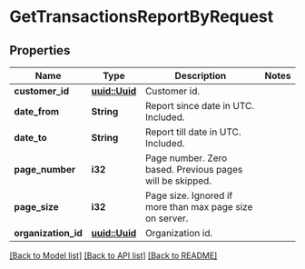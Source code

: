 # GetTransactionsReportByRequest

## Properties

Name | Type | Description | Notes
------------ | ------------- | ------------- | -------------
**customer_id** | [**uuid::Uuid**](uuid::Uuid.md) | Customer id. | 
**date_from** | **String** | Report since date in UTC. Included. | 
**date_to** | **String** | Report till date in UTC. Included. | 
**page_number** | **i32** | Page number. Zero based. Previous pages will be skipped. | 
**page_size** | **i32** | Page size. Ignored if more than max page size on server. | 
**organization_id** | [**uuid::Uuid**](uuid::Uuid.md) | Organization id. | 

[[Back to Model list]](../README.md#documentation-for-models) [[Back to API list]](../README.md#documentation-for-api-endpoints) [[Back to README]](../README.md)


